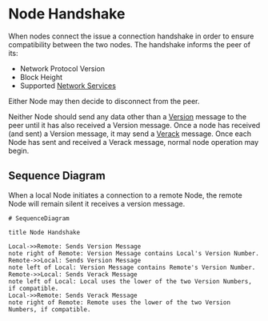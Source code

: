 # Node Handshake

When nodes connect the issue a connection handshake in order to ensure compatibility between the two nodes.
The handshake informs the peer of its:

- Network Protocol Version
- Block Height
- Supported [Network Services](/protocol/network/messages/version#services-bitmask)

Either Node may then decide to disconnect from the peer.

Neither Node should send any data other than a [Version](/protocol/network/messages/version) message to the peer until it has also received a Version message.
Once a node has received (and sent) a Version message, it may send a [Verack](/protocol/network/messages/verack) message.
Once each Node has sent and received a Verack message, normal node operation may begin.

## Sequence Diagram

When a local Node initiates a connection to a remote Node, the remote Node will remain silent it receives a version message.

```
# SequenceDiagram

title Node Handshake

Local->>Remote: Sends Version Message
note right of Remote: Version Message contains Local's Version Number.
Remote->>Local: Sends Version Message
note left of Local: Version Message contains Remote's Version Number.
Remote->>Local: Sends Verack Message
note left of Local: Local uses the lower of the two Version Numbers, if compatible.
Local->>Remote: Sends Verack Message
note right of Remote: Remote uses the lower of the two Version Numbers, if compatible.
```